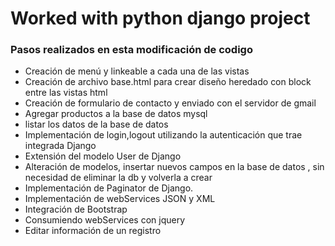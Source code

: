
<h1>Worked with python django project</h1>

<h3>Pasos realizados en esta modificación de codigo</h3>

<ul>
	<li>Creación de menú y linkeable a cada una de las vistas</li>
    <li>Creación de archivo base.html para crear diseño heredado con block entre las vistas html</li>
    <li>Creación de formulario de contacto y enviado con el servidor de gmail</li>
    <li>Agregar productos a la base de datos mysql</li>
    <li>listar los datos de la base de datos</li>
    <li>Implementación de login,logout utilizando la autenticación que trae integrada Django</li>
    <li>Extensión del modelo User de Django</li>
    <li>Alteración de modelos, insertar nuevos campos en la base de datos , sin necesidad de eliminar la db y volverla a crear</li>
    <li>Implementación de Paginator de Django.</li>
    <li>Implementación de webServices JSON y XML</li>
    <li>Integración de Bootstrap</li>
    <li>Consumiendo webServices con jquery</li>
    <li>Editar información de un registro</li>

</ul>